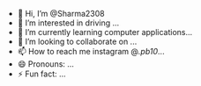 - 👋 Hi, I’m @Sharma2308
- 👀 I’m interested in driving ...
- 🌱 I’m currently learning computer applications...
- 💞️ I’m looking to collaborate on ...
- 📫 How to reach me instagram @_.pb10_...
- 😄 Pronouns: ...
- ⚡ Fun fact: ...

<!---
Sharma2308/Sharma2308 is a ✨ special ✨ repository because its `README.md` (this file) appears on your GitHub profile.
You can click the Preview link to take a look at your changes.
--->
